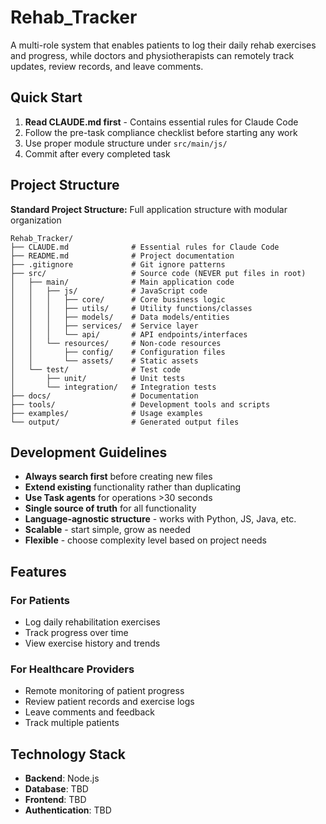 # Rehab_Tracker

A multi-role system that enables patients to log their daily rehab exercises and progress, while doctors and physiotherapists can remotely track updates, review records, and leave comments.

## Quick Start

1. **Read CLAUDE.md first** - Contains essential rules for Claude Code
2. Follow the pre-task compliance checklist before starting any work
3. Use proper module structure under `src/main/js/`
4. Commit after every completed task

## Project Structure

**Standard Project Structure:** Full application structure with modular organization

```
Rehab_Tracker/
├── CLAUDE.md              # Essential rules for Claude Code
├── README.md              # Project documentation
├── .gitignore             # Git ignore patterns
├── src/                   # Source code (NEVER put files in root)
│   ├── main/              # Main application code
│   │   ├── js/            # JavaScript code
│   │   │   ├── core/      # Core business logic
│   │   │   ├── utils/     # Utility functions/classes
│   │   │   ├── models/    # Data models/entities
│   │   │   ├── services/  # Service layer
│   │   │   └── api/       # API endpoints/interfaces
│   │   └── resources/     # Non-code resources
│   │       ├── config/    # Configuration files
│   │       └── assets/    # Static assets
│   └── test/              # Test code
│       ├── unit/          # Unit tests
│       └── integration/   # Integration tests
├── docs/                  # Documentation
├── tools/                 # Development tools and scripts
├── examples/              # Usage examples
└── output/                # Generated output files
```

## Development Guidelines

- **Always search first** before creating new files
- **Extend existing** functionality rather than duplicating
- **Use Task agents** for operations >30 seconds
- **Single source of truth** for all functionality
- **Language-agnostic structure** - works with Python, JS, Java, etc.
- **Scalable** - start simple, grow as needed
- **Flexible** - choose complexity level based on project needs

## Features

### For Patients
- Log daily rehabilitation exercises
- Track progress over time
- View exercise history and trends

### For Healthcare Providers
- Remote monitoring of patient progress
- Review patient records and exercise logs
- Leave comments and feedback
- Track multiple patients

## Technology Stack

- **Backend**: Node.js
- **Database**: TBD
- **Frontend**: TBD
- **Authentication**: TBD